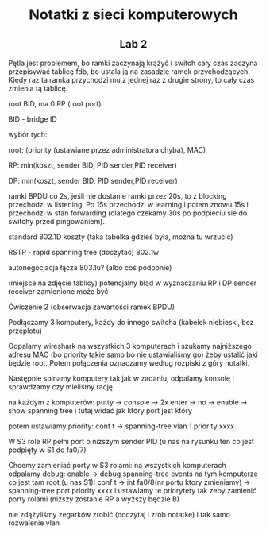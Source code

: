 <h1 align="center">Notatki z sieci komputerowych</h1>

<h2 align="center"> Lab 2 </h2>

Pętla jest problemem, bo ramki zaczynają krążyć i switch cały czas zaczyna przepisywać tablicę fdb, bo ustala ją na zasadzie ramek przychodzących. Kiedy raz ta ramka przychodzi mu z jednej raz z drugie strony, to cały czas zmienia tą tablicę.

root BID, ma 0 RP (root port)

BID - bridge ID

wybór tych:

root: (priority (ustawiane przez administratora chyba), MAC)

RP: min(koszt, sender BID, PID sender,PID receiver)

DP: min(koszt, sender BID, PID sender,PID receiver)

ramki BPDU co 2s, jeśli nie dostanie ramki przez 20s, to z blocking przechodzi w listening.
Po 15s przechodzi w learning i potem znowu 15s i przechodzi w stan forwarding (dlatego czekamy 30s po podpieciu sie do switchy przed pingowaniem).

standard 802.1D koszty (taka tabelka gdzieś była, można tu wrzucić)

RSTP - rapid spanning tree (doczytać) 802.1w

autonegocjacja łącza 803.1u? (albo coś podobnie)

(miejsce na zdjęcie tablicy) potencjalny błąd w wyznaczaniu RP i DP sender receiver zamienione może być

Ćwiczenie 2 (obserwacja zawartości ramek BPDU)

Podłączamy 3 komputery, każdy do innego switcha (kabelek niebieski, bez przeplotu)

Odpalamy wireshark na wszystkich 3 komputerach i szukamy najniższego adresu MAC (bo priority takie samo bo nie ustawialiśmy go) żeby ustalić jaki będzie root.
Potem połączenia oznaczamy według rozpiski z góry notatki.

Następnie spinamy komputery tak jak w zadaniu, odpalamy konsolę i sprawdzamy czy mieliśmy rację.

na każdym z komputerów:
putty -> console -> 2x enter -> no -> enable -> show spanning tree
i tutaj widać jak który port jest który

potem ustawiamy priority:
conf t -> spanning-tree vlan 1 priority xxxx

W S3 role RP pełni port o nizszym sender PID (u nas na rysunku ten co jest podpięty w S1 do fa0/7)

Chcemy zamieniać porty w S3 rolami:
na wszystkich komputerach odpalamy debug: enable -> debug spanning-tree events
na tym komputerze co jest tam root (u nas S1):
conf t -> int fa0/8(nr portu ktory zmieniamy) -> spanning-tree port priority xxxx
i ustawiamy te priorytety tak zeby zamienić porty rolami (niższy zostanie RP a wyższy będzie B)

nie zdążyliśmy zegarków zrobić (doczytaj i zrób notatke) i tak samo rozwalenie vlan
